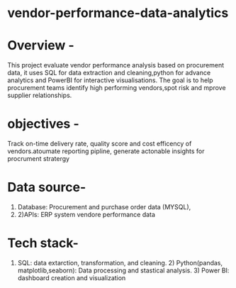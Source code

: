 # vendor-performance-data-analytics
# Overview -
This project evaluate vendor performance analysis based on procurement data, it uses SQL  for data extraction and cleaning,python for advance analytics and PowerBI for interactive 
visualisations. The goal is to help procurement teams identify high performing vendors,spot risk and mprove supplier relationships.
# objectives -
Track on-time delivery rate, quality score and cost efficency of vendors.atoumate reporting pipline, generate actonable insights for procrument stratergy
# Data source-
1) Database: Procurement and purchase order data (MYSQL),
2) 2)APIs: ERP system vendore performance data
# Tech stack-
 1) SQL: data extarction, transformation, and cleaning. 2) Python(pandas, matplotlib,seaborn): Data processing and stastical analysis. 3) Power BI: dashboard creation and visualization 
